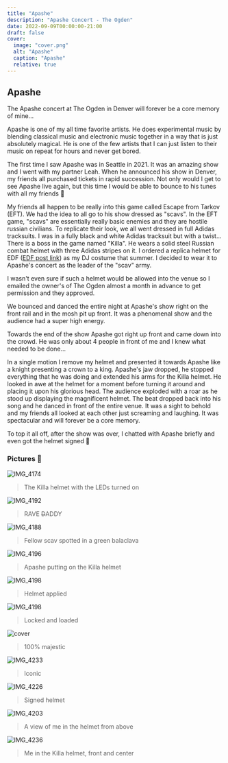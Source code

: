 ```yaml
---
title: "Apashe"
description: "Apashe Concert - The Ogden"
date: 2022-09-09T00:00:00-21:00
draft: false
cover:
  image: "cover.png"
  alt: "Apashe"
  caption: "Apashe"
  relative: true
---
```


## Apashe

The Apashe concert at The Ogden in Denver will forever be a core memory of mine...

Apashe is one of my all time favorite artists. He does experimental music by blending classical music and electronic music together in a way that is just absolutely magical. He is one of the few artists that I can just listen to their music on repeat for hours and never get bored.

The first time I saw Apashe was in Seattle in 2021. It was an amazing show and I went with my partner Leah. When he announced his show in Denver, my friends all purchased tickets in rapid succession. Not only would I get to see Apashe live again, but this time I would be able to bounce to his tunes with all my friends 🤘

My friends all happen to be really into this game called Escape from Tarkov (EFT). We had the idea to all go to his show dressed as "scavs". In the EFT game, "scavs" are essentially really basic enemies and they are hostile russian civilians. To replicate their look, we all went dressed in full Adidas tracksuits. I was in a fully black and white Adidas tracksuit but with a twist... There is a boss in the game named "Killa". He wears a solid steel Russian combat helmet with three Adidas stripes on it. I ordered a replica helmet for EDF ([EDF post link](/posts/edf)) as my DJ costume that summer. I decided to wear it to Apashe's concert as the leader of the "scav" army.

I wasn't even sure if such a helmet would be allowed into the venue so I emailed the owner's of The Ogden almost a month in advance to get permission and they approved.

We bounced and danced the entire night at Apashe's show right on the front rail and in the mosh pit up front. It was a phenomenal show and the audience had a super high energy.

Towards the end of the show Apashe got right up front and came down into the crowd. He was only about 4 people in front of me and I knew what needed to be done...

In a single motion I remove my helmet and presented it towards Apashe like a knight presenting a crown to a king. Apashe's jaw dropped, he stopped everything that he was doing and extended his arms for the Killa helmet. He looked in awe at the helmet for a moment before turning it around and placing it upon his glorious head. The audience exploded with a roar as he stood up displaying the magnificent helmet. The beat dropped back into his song and he danced in front of the entire venue. It was a sight to behold and my friends all looked at each other just screaming and laughing. It was spectacular and will forever be a core memory.

To top it all off, after the show was over, I chatted with Apashe briefly and even got the helmet signed 🤩

### Pictures 📸

![IMG_4174](IMG_4174.jpg)

> The Killa helmet with the LEDs turned on

![IMG_4192](IMG_4192.jpg)

> RAVE ~~D~~ADDY

![IMG_4188](IMG_4188.jpg)

> Fellow scav spotted in a green balaclava

![IMG_4196](IMG_4196.jpg)

> Apashe putting on the Killa helmet

![IMG_4198](IMG_4198.jpg)

> Helmet applied

![IMG_4198](IMG_4200.jpg)

> Locked and loaded

![cover](cover.png)

> 100% majestic

![IMG_4233](IMG_4233.png)

> Iconic

![IMG_4226](IMG_4226.jpg)

> Signed helmet

![IMG_4203](IMG_4203.png)

> A view of me in the helmet from above

![IMG_4236](IMG_4236.png)

> Me in the Killa helmet, front and center
